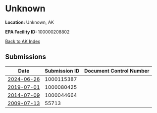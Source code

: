 # Unknown

**Location:** Unknown, AK

**EPA Facility ID:** 100000208802

[Back to AK Index](../../index.md)

## Submissions

| Date | Submission ID | Document Control Number |
|------|--------------|-------------------------|
| [2024-06-26](submissions/1000115387.md) | 1000115387 |  |
| [2019-07-01](submissions/1000080425.md) | 1000080425 |  |
| [2014-07-09](submissions/1000044664.md) | 1000044664 |  |
| [2009-07-13](submissions/55713.md) | 55713 |  |

